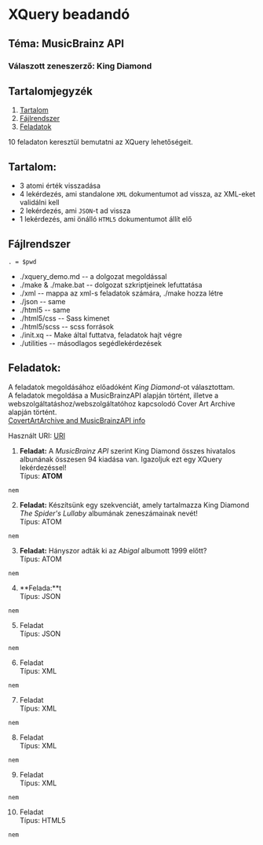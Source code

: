 # XQuery beadandó
## Téma: **MusicBrainz API**
### Válaszott zeneszerző:  **King Diamond**

## Tartalomjegyzék
1. [Tartalom](#tartalom)
2. [Fájlrendszer](#fájlrendszer)
3. [Feladatok](#feladatok)


10 feladaton keresztül bemutatni az XQuery lehetőségeit.  
## Tartalom:   
* 3 atomi érték visszadása
* 4 lekérdezés, ami standalone `XML` dokumentumot ad vissza, az XML-eket validálni kell
* 2 lekérdezés, ami `JSON`-t ad vissza
* 1 lekérdezés, ami önálló `HTML5` dokumentumot állít elő

## Fájlrendszer  
`. = $pwd`   
* ./xquery_demo.md -- a dolgozat megoldással
* ./make & ./make.bat -- dolgozat szkriptjeinek lefuttatása
* ./xml -- mappa az xml-s feladatok számára, ./make hozza létre
* ./json -- same
* ./html5 -- same
* ./html5/css -- Sass kimenet
* ./html5/scss -- scss források
* ./init.xq -- Make által futtatva, feladatok hajt végre
* ./utilities -- másodlagos segédlekérdezések


## Feladatok:

A feladatok megoldásához előadóként _King Diamond_-ot választottam.  
A feladatok megoldása a MusicBrainzAPI alapján történt, illetve a webszolgáltatáshoz/webszolgáltatóhoz kapcsolodó Cover Art Archive alapján történt.  
[CovertArtArchive and MusicBrainzAPI info](https://musicbrainz.org/doc/Cover_Art)

Használt URI: [URI](https://musicbrainz.org/ws/2/release/?artist=00565b31-14a3-4913-bd22-385eb40dd13c&type=album&status=official&inc=labels+recordings&fmt=json&limit=50)

1. **Feladat:**  A _MusicBrainz API_ szerint King Diamond összes hivatalos albunának összesen 94 kiadása van. Igazoljuk ezt egy XQuery lekérdezéssel!</br>
Típus: **ATOM**
```xquery
nem
```

2. **Feladat:** Készítsünk egy szekvenciát, amely tartalmazza King Diamond _The Spider's Lullaby_ albumának zeneszámainak nevét! </br>
Típus: ATOM
```xquery
nem
```

3. **Feladat:** Hányszor adták ki az _Abigal_ albumott 1999 előtt?</br>
Típus: ATOM
```xquery
nem
```

4. **Felada:**t </br>
Típus: JSON
```xquery
nem
```

5. Feladat </br>
Típus: JSON
```xquery
nem
```

6. Feladat </br>
Típus: XML
```xquery
nem
```

7. Feladat </br>
Típus: XML
```xquery
nem
```

8. Feladat </br>
Típus: XML
```xquery
nem
```

9. Feladat </br>
Típus: XML
```xquery
nem
```

10. Feladat </br>
Típus: HTML5
```xquery
nem
```